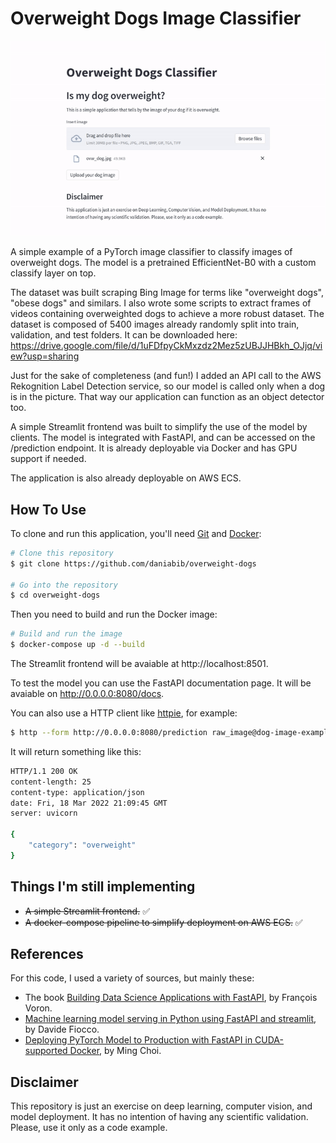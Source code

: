 # Overweight Dogs Image Classifier

![Ovwscreen](imgs/app-screencap.gif)

A simple example of a PyTorch image classifier to classify images of overweight dogs. The model is a pretrained EfficientNet-B0 with a custom classify layer on top.

The dataset was built scraping Bing Image for terms like "overweight dogs", "obese dogs" and similars. I also wrote some scripts to extract frames of videos containing overweighted dogs to achieve a more robust dataset.
The dataset is composed of 5400 images already randomly split into train, validation, and test folders.
It can be downloaded here: https://drive.google.com/file/d/1uFDfpyCkMxzdz2Mez5zUBJJHBkh_OJjq/view?usp=sharing

Just for the sake of completeness (and fun!) I added an API call to the AWS Rekognition Label Detection service, so our model is called only when a dog is in the picture. That way our application can function as an object detector too.

A simple Streamlit frontend was built to simplify the use of the model by clients. The model is integrated with FastAPI, and can be accessed on the /prediction endpoint. It is already deployable via Docker and has GPU support if needed.

The application is also already deployable on AWS ECS.

## How To Use

To clone and run this application, you'll need [Git](https://git-scm.com) and [Docker](https://docs.docker.com/get-docker/):

```bash
# Clone this repository
$ git clone https://github.com/daniabib/overweight-dogs

# Go into the repository
$ cd overweight-dogs
```

Then you need to build and run the Docker image:
```bash
# Build and run the image
$ docker-compose up -d --build
```
The Streamlit frontend will be avaiable at http://localhost:8501.

To test the model you can use the FastAPI documentation page. It will be avaiable on http://0.0.0.0:8080/docs.

You can also use a HTTP client like [httpie](https://httpie.io/), for example:
```bash
$ http --form http://0.0.0.0:8080/prediction raw_image@dog-image-example.jpg
```

It will return something like this:
```bash
HTTP/1.1 200 OK
content-length: 25
content-type: application/json
date: Fri, 18 Mar 2022 21:09:45 GMT
server: uvicorn

{
    "category": "overweight"
}
```
## Things I'm still implementing 
- ~~A simple Streamlit frontend.~~ ✅
- ~~A docker-compose pipeline to simplify deployment on AWS ECS.~~ ✅

<!-- ## Support

<a href="https://www.buymeacoffee.com/danielabib?" target="_blank"><img src="https://www.buymeacoffee.com/assets/img/custom_images/purple_img.png" alt="Buy Me A Coffee" style="height: 41px !important;width: 174px !important;box-shadow: 0px 3px 2px 0px rgba(190, 190, 190, 0.5) !important;-webkit-box-shadow: 0px 3px 2px 0px rgba(190, 190, 190, 0.5) !important;" ></a> -->

## References
For this code, I used a variety of sources, but mainly these:
- The book [Building Data Science Applications with FastAPI](https://www.oreilly.com/library/view/building-data-science/9781801079211/), by François Voron.
- [Machine learning model serving in Python using FastAPI and streamlit](https://davidefiocco.github.io/streamlit-fastapi-ml-serving/), by Davide Fiocco.
- [Deploying PyTorch Model to Production with FastAPI in CUDA-supported Docker](https://medium.com/@mingc.me/deploying-pytorch-model-to-production-with-fastapi-in-cuda-supported-docker-c161cca68bb8), by Ming Choi.
## Disclaimer
This repository is just an exercise on deep learning, computer vision, and model deployment. It has no intention of having any scientific validation. Please, use it only as a code example.
